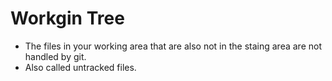 # Workgin Tree

- The files in your working area that are also not in the staing area are not handled by git.
- Also called untracked files.
